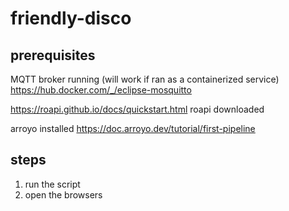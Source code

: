 # friendly-disco

## prerequisites

MQTT broker running (will work if ran as a containerized service)
https://hub.docker.com/_/eclipse-mosquitto

https://roapi.github.io/docs/quickstart.html
roapi downloaded

arroyo installed
https://doc.arroyo.dev/tutorial/first-pipeline

## steps

1. run the script
2. open the browsers


